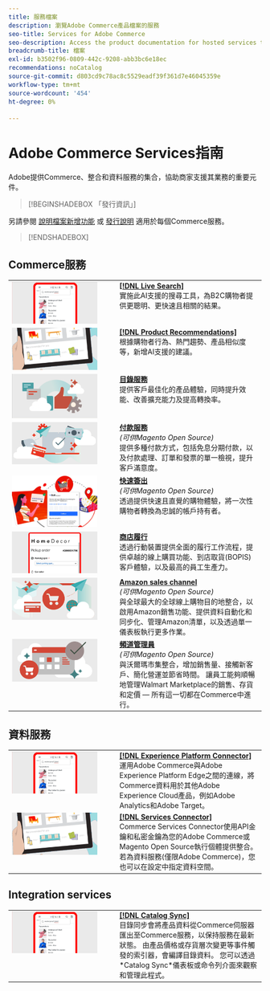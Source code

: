 ```yaml
---
title: 服務檔案
description: 瀏覽Adobe Commerce產品檔案的服務
seo-title: Services for Adobe Commerce
seo-description: Access the product documentation for hosted services that help Adobe Commerce and Magento Open Source merchants support key components of their business.
breadcrumb-title: 檔案
exl-id: b3502f96-0809-442c-9208-abb3bc6e18ec
recommendations: noCatalog
source-git-commit: d803cd9c78ac8c5529eadf39f361d7e46045359e
workflow-type: tm+mt
source-wordcount: '454'
ht-degree: 0%

---
```


# Adobe Commerce Services指南

Adobe提供Commerce、整合和資料服務的集合，協助商家支援其業務的重要元件。

>[!BEGINSHADEBOX 「發行資訊」]

另請參閱 [說明檔案新增功能](whats-new.md) 或 [發行說明](release-notes-all.md) 適用於每個Commerce服務。

>[!ENDSHADEBOX]

## Commerce服務

<table>
<tr>
  <td valign="top" width="200">
      <img alt="[!DNL Live Search]" src="assets/live-search.png" width="170px"/></td>
   <td valign="top"><a href="https://experienceleague.adobe.com/docs/commerce-merchant-services/live-search/overview.html"><strong>[!DNL Live Search]</strong></a>  
    <div>實施此AI支援的搜尋工具，為B2C購物者提供更聰明、更快速且相關的結果。</div>
  </td>
   </tr>
<tr>
   <td valign="top" width="200">
       <img alt="[!UICONTROL Product Recommendations]" src="assets/product-recs.png" width="170px"/></td>
   <td valign="top">
   <a href="https://experienceleague.adobe.com/docs/commerce-merchant-services/product-recommendations/overview.html"><strong>[!DNL Product Recommendations]</strong></a>
    <div>根據購物者行為、熱門趨勢、產品相似度等，新增AI支援的建議。</div>
  </td>
   </tr>
<tr>
    <td valign="top" width="200px">
       <img alt="目錄服務" src="assets/catalog-service.png" width="170px"></td>
   <td valign="top"><a href="https://experienceleague.adobe.com/docs/commerce-merchant-services/catalog-service/guide-overview.html"> <strong>目錄服務</strong></a> <br>
    <div>提供客戶最佳化的產品體驗，同時提升效能、改善擴充能力及提高轉換率。</div>
  </td>
   </tr>
<tr>
  <td valign="top" width="200px">
    <img alt="付款服務" src="assets/payment-services.png" width="170px"/></td>
   <td valign="top"><a href="https://experienceleague.adobe.com/docs/commerce-merchant-services/payment-services/guide-overview.html"><strong>付款服務</strong></a>  <br><em>(可供Magento Open Source)</em>
    <div>提供多種付款方式，包括免息分期付款，以及付款處理、訂單和發票的單一檢視，提升客戶滿意度。</div>
  </td>
    </tr>
<tr>
  <td valign="top" width="200px">
    <img alt="快速簽出" src="assets/quick-checkout.png" width="170px"/></td>
   <td valign="top"><a href="https://experienceleague.adobe.com/docs/commerce-merchant-services/quick-checkout/overview.html"><strong>快速簽出</strong></a>  <br><em>(可供Magento Open Source)</em>
    <div>透過提供快速且直覺的購物體驗，將一次性購物者轉換為忠誠的帳戶持有者。</div>
  </td>
    </tr>
<tr>
    <td valign="top" width="200px">
       <img alt="商店履行" src="assets/store-fulfillment-landing-graphic.png" width="170px"/></td>
   <td valign="top"><a href="https://experienceleague.adobe.com/docs/commerce-merchant-services/store-fulfillment/guide-overview.html"> <strong>商店履行</strong></a></br>
    <div>透過行動裝置提供全面的履行工作流程，提供卓越的線上購買功能、到店取貨(BOPIS)客戶體驗，以及最高的員工生產力。</div>
  </td>
   </tr>
<tr>
    <td valign="top" width="200px">
       <img alt="AmazonSales Channel" src="assets/amazon-channel.png" width="170px"></td>
   <td valign="top"><a href="https://experienceleague.adobe.com/docs/commerce-channels/amazon/guide-overview.html"> <strong>Amazon sales channel</strong></a> <br><em>(可供Magento Open Source)</em>
    <div>與全球最大的全球線上購物目的地整合，以啟用Amazon銷售功能、提供資料自動化和同步化、管理Amazon清單，以及透過單一儀表板執行更多作業。</div>
  </td>
   </tr>
<tr>
    <td valign="top">
       <img alt="[!DNL Channel Manager]" src="assets/channel-manager.png" width="170px"></td>
   <td valign="top"><a href="https://experienceleague.adobe.com/docs/commerce-channels/channel-manager/guide-overview.html"> <strong>頻道管理員</strong></a> <br><em>(可供Magento Open Source)</em>
    <div>與沃爾瑪市集整合，增加銷售量、接觸新客戶、簡化營運並節省時間。 讓員工能夠順暢地管理Walmart Marketplace的銷售、存貨和定價 — 所有這一切都在Commerce中進行。</div>
  </td>
   </tr>
</table>

## 資料服務

<table>
<tr>
  <td valign="top" width="200">
      <img alt="[!DNL Experience Platform Connector]" src="assets/live-search.png" width="170px"/></td>
   <td valign="top"><a href="https://experienceleague.adobe.com/docs/commerce-merchant-services/experience-platform-connector/overview.html"><strong>[!DNL Experience Platform Connector]</strong></a>  
    <div>運用Adobe Commerce與Adobe Experience Platform Edge之間的連線，將Commerce資料用於其他Adobe Experience Cloud產品，例如Adobe Analytics和Adobe Target。</div>
  </td>
   </tr>
<tr>
   <td valign="top" width="200">
       <img alt="[!UICONTROL Services Connector]" src="assets/product-recs.png" width="170px"/></td>
   <td valign="top">
   <a href="https://experienceleague.adobe.com/docs/commerce-merchant-services/user-guides/integration-services/saas.html"><strong>[!DNL Services Connector]</strong></a>
    <div>Commerce Services Connector使用API金鑰和私密金鑰為您的Adobe Commerce或Magento Open Source執行個體提供整合。 若為資料服務(僅限Adobe Commerce)，您也可以在設定中指定資料空間。</div>
  </td>
   </tr>
</table>

## Integration services

<table>
<tr>
   <td valign="top" width="200">
      <img alt="[!DNL Catalog Sync]" src="assets/live-search.png" width="170px"/></td>
   <td valign="top"><a href="https://experienceleague.adobe.com/docs/commerce-merchant-services/user-guides/data-services/catalog-sync.html"><strong>[!DNL Catalog Sync]</strong></a>  
    <div>目錄同步會將產品資料從Commerce伺服器匯出至Commerce服務，以保持服務在最新狀態。 由產品價格或存貨層次變更等事件觸發的索引器，會編譯目錄資料。 您可以透過*Catalog Sync*儀表板或命令列介面來觀察和管理此程式。</div>
  </td>
</tr>
</table>
